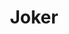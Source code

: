 ---
title: Joker
description: Arthur Fleck (Joker) es un hombre que se enfrenta a la crueldad y al desprecio de la sociedad actual. Vive ignorado por un sistema que le permite pasar de la vulnerabilidad a la inmoralidad.
image: https://cartelera.elperiodico.com/estaticos//0/813/813210_p.jpg
---
